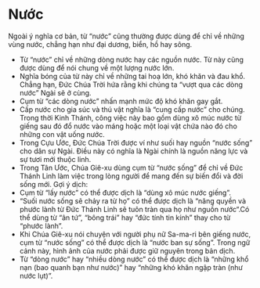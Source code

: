 # Nước

Ngoài ý nghĩa cơ bản, từ “nước” cũng thường được dùng để chỉ về những vùng nước, chẳng hạn như đại dương, biển, hồ hay sông.
- Từ “nước” chỉ về những dòng nước hay các nguồn nước. Từ này cũng được dùng để nói chung về một lượng nước lớn.
- Nghĩa bóng của từ này chỉ về những tai hoạ lớn, khó khăn và đau khổ. Chẳng hạn, Đức Chúa Trời hứa rằng khi chúng ta “vượt qua các dòng nước” Ngài sẽ ở cùng.
- Cụm từ “các dòng nước” nhấn mạnh mức độ khó khăn gay gắt. 
- Cấp nước cho gia súc và thú vật nghĩa là “cung cấp nước” cho chúng. Trong thời Kinh Thánh, công việc này bao gồm dùng xô múc nước từ giếng sau đó đổ nước vào máng hoặc một loại vật chứa nào đó cho những con vật uống nước.
- Trong Cựu Ước, Đức Chúa Trời được ví như suối hay nguồn “nước sống” cho dân sự Ngài. Điều này có nghĩa là Ngài chính là nguồn năng lực và sự tươi mới thuộc linh. 
- Trong Tân Ước, Chúa Giê-xu dùng cụm từ “nước sống” để chỉ về Đức Thánh Linh làm việc trong lòng người để mang đến sự biến đổi và đời sống mới.
Gợi ý dịch:
- Cụm từ “lấy nước” có thể được dịch là “dùng xô múc nước giếng”.  
- “Suối nước sống sẽ chảy ra từ họ” có thể được dịch là “năng quyền và phước lành từ Đức Thánh Linh sẽ tuôn tràn qua họ như nguồn nước“.Có thể dùng từ “ân tứ”, “bông trái” hay “đức tính tin kính” thay cho từ  “phước lành”.
- Khi Chúa Giê-xu nói chuyện với người phụ nữ Sa-ma-ri bên giếng nước, cụm từ “nước sống” có thể được dịch là “nước ban sự sống”. Trong ngữ cảnh này, hình ảnh của nước phải được giữ nguyên trong bản dịch. 
- Từ “dòng nước” hay “nhiều dòng nước” có thể được dịch là “những khổ nạn (bao quanh bạn như nước)” hay “những khó khăn ngập tràn (như nước lụt)”.

